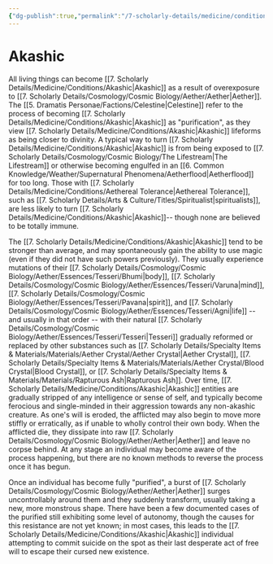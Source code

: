 ```yaml
---
{"dg-publish":true,"permalink":"/7-scholarly-details/medicine/conditions/akashic/","noteIcon":""}
---
```


# Akashic

All living things can become [[7. Scholarly Details/Medicine/Conditions/Akashic\|Akashic]] as a result of overexposure to [[7. Scholarly Details/Cosmology/Cosmic Biology/Aether/Aether\|Aether]]. The [[5. Dramatis Personae/Factions/Celestine\|Celestine]] refer to the process of becoming [[7. Scholarly Details/Medicine/Conditions/Akashic\|Akashic]] as "purification", as they view [[7. Scholarly Details/Medicine/Conditions/Akashic\|Akashic]] lifeforms as being closer to divinity. A typical way to turn [[7. Scholarly Details/Medicine/Conditions/Akashic\|Akashic]] is from being exposed to [[7. Scholarly Details/Cosmology/Cosmic Biology/The Lifestream\|The Lifestream]] or otherwise becoming engulfed in an [[6. Common Knowledge/Weather/Supernatural Phenomena/Aetherflood\|Aetherflood]] for too long. Those with [[7. Scholarly Details/Medicine/Conditions/Aethereal Tolerance\|Aethereal Tolerance]], such as [[7. Scholarly Details/Arts & Culture/Titles/Spiritualist\|spiritualists]], are less likely to turn [[7. Scholarly Details/Medicine/Conditions/Akashic\|Akashic]]-- though none are believed to be totally immune.   

The [[7. Scholarly Details/Medicine/Conditions/Akashic\|Akashic]] tend to be stronger than average, and may spontaneously gain the ability to use magic (even if they did not have such powers previously). They usually experience mutations of their [[7. Scholarly Details/Cosmology/Cosmic Biology/Aether/Essences/Tesseri/Bhumi\|body]], [[7. Scholarly Details/Cosmology/Cosmic Biology/Aether/Essences/Tesseri/Varuna\|mind]], [[7. Scholarly Details/Cosmology/Cosmic Biology/Aether/Essences/Tesseri/Pavana\|spirit]], and [[7. Scholarly Details/Cosmology/Cosmic Biology/Aether/Essences/Tesseri/Agni\|life]] -- and usually in that order -- with their natural [[7. Scholarly Details/Cosmology/Cosmic Biology/Aether/Essences/Tesseri/Tesseri\|Tesseri]] gradually reformed or replaced by other substances such as [[7. Scholarly Details/Specialty Items & Materials/Materials/Aether Crystal/Aether Crystal\|Aether Crystal]], [[7. Scholarly Details/Specialty Items & Materials/Materials/Aether Crystal/Blood Crystal\|Blood Crystal]], or [[7. Scholarly Details/Specialty Items & Materials/Materials/Rapturous Ash\|Rapturous Ash]]. Over time, [[7. Scholarly Details/Medicine/Conditions/Akashic\|Akashic]] entities are gradually stripped of any intelligence or sense of self, and typically become ferocious and single-minded in their aggression towards any non-akashic creature. As one's will is eroded, the afflicted may also begin to move more stiffly or erratically, as if unable to wholly control their own body. When the afflicted die, they dissipate into raw [[7. Scholarly Details/Cosmology/Cosmic Biology/Aether/Aether\|Aether]] and leave no corpse behind. At any stage an individual may become aware of the process happening, but there are no known methods to reverse the process once it has begun. 

Once an individual has become fully "purified", a burst of [[7. Scholarly Details/Cosmology/Cosmic Biology/Aether/Aether\|Aether]] surges uncontrollably around them and they suddenly transform, usually taking a new, more monstrous shape. There have been a few documented cases of the purified still exhibiting some level of autonomy, though the causes for this resistance are not yet known; in most cases, this leads to the [[7. Scholarly Details/Medicine/Conditions/Akashic\|Akashic]] individual attempting to commit suicide on the spot as their last desperate act of free will to escape their cursed new existence. 


